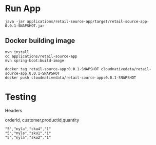 # Run App


```shell
java -jar applications/retail-source-app/target/retail-source-app-0.0.1-SNAPSHOT.jar
```

## Docker building image

```shell
mvn install
cd applications/retail-source-app
mvn spring-boot:build-image
```

```shell
docker tag retail-source-app:0.0.1-SNAPSHOT cloudnativedata/retail-source-app:0.0.1-SNAPSHOT
docker push cloudnativedata/retail-source-app:0.0.1-SNAPSHOT
```


# Testing

Headers

orderId, customer,productId,quantity


```csv
"5","nyla","sku4","1"
"5","nyla","sku1","1"
"5","nyla","sku2","1"
```